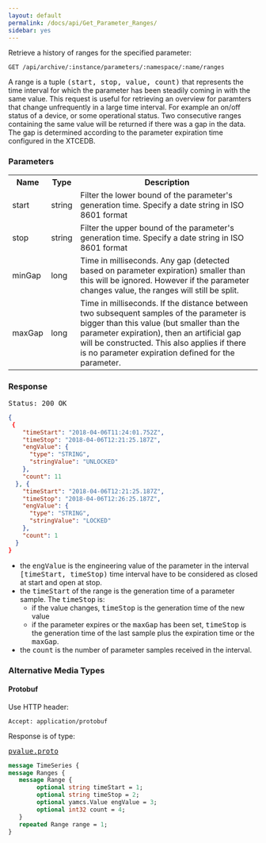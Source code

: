 ```yaml
---
layout: default
permalink: /docs/api/Get_Parameter_Ranges/
sidebar: yes
---
```


Retrieve a history of ranges for the specified parameter:

    GET /api/archive/:instance/parameters/:namespace/:name/ranges 

A range is a tuple <tt>(start, stop, value, count)</tt> that represents the time interval for which the parameter has been steadily coming in with the same value. This request is useful for retrieving an overview for paramters that change unfrequently in a large time interval. For example an on/off status of a device, or some operational status. Two consecutive ranges containing the same value will be returned if there was a gap in the data. The gap is determined according to the parameter expiration time configured in the XTCEDB.

### Parameters

<table class="inline">
    <tr>
        <th>Name</th>
        <th>Type</th>
        <th>Description</th>
    </tr>
    <tr>
        <td class="code">start</td>
        <td class="code">string</td>
        <td>Filter the lower bound of the parameter's generation time. Specify a date string in ISO 8601 format</td>
    </tr>
    <tr>
        <td class="code">stop</td>
        <td class="code">string</td>
        <td>Filter the upper bound of the parameter's generation time. Specify a date string in ISO 8601 format</td>
    </tr>
    <tr>
        <td class="code">minGap</td>
        <td class="code">long</td>
        <td>Time in milliseconds. Any gap (detected based on parameter expiration) smaller than this will be ignored. However if the parameter changes value, the ranges will still be split.</td>
    </tr>
    <tr>
        <td class="code">maxGap</td>
        <td class="code">long</td>
        <td>Time in milliseconds. If the distance between two subsequent samples of the parameter is bigger than this value (but smaller than the parameter expiration), then an artificial gap will be constructed.
        This also applies if there is no parameter expiration defined for the parameter.</td>
    </tr>    
</table>
 

### Response

<pre class="header">Status: 200 OK</pre>
```json
{
 {                                                                                                                                                                                                                                                                          "range": [{
    "timeStart": "2018-04-06T11:24:01.752Z",                                                                                                                                                                                                                                   
    "timeStop": "2018-04-06T12:21:25.187Z",                                                                                                                                                                                                                                    
    "engValue": {
      "type": "STRING",
      "stringValue": "UNLOCKED"
    },
    "count": 11
  }, {
    "timeStart": "2018-04-06T12:21:25.187Z",
    "timeStop": "2018-04-06T12:26:25.187Z",
    "engValue": {
      "type": "STRING",
      "stringValue": "LOCKED"
    },
    "count": 1
  }
}
```

* the <tt>engValue</tt> is the engineering value of the parameter in the interval <tt>[timeStart, timeStop)</tt> time interval have to be considered as closed at start and open at stop.
* the <tt>timeStart</tt> of the range is the generation time of a parameter sample. The <tt>timeStop</tt> is:
  * if the value changes, <tt>timeStop</tt> is the generation time of the new value
  * if the parameter expires or the <tt>maxGap</tt> has been set, <tt>timeStop</tt> is the generation time of the last sample plus the expiration time or the <tt>maxGap</tt>.
* the <tt>count</tt> is the number of parameter samples received in the interval.

### Alternative Media Types

#### Protobuf

Use HTTP header:

    Accept: application/protobuf
    
Response is of type:

<pre class="r header"><a href="/docs/api/pvalue.proto/">pvalue.proto</a></pre>
```proto
message TimeSeries {
message Ranges {
   message Range {
        optional string timeStart = 1;
        optional string timeStop = 2;
        optional yamcs.Value engValue = 3;
        optional int32 count = 4;
   }
   repeated Range range = 1;
}
```
